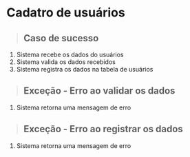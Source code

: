 # Cadatro de usuários

> ## Caso de sucesso
1. Sistema recebe os dados do usuários
2. Sistema valida os dados recebidos
3. Sistema registra os dados na tabela de usuários

> ## Exceção - Erro ao validar os dados
1. Sistema retorna uma mensagem de erro

> ## Exceção - Erro ao registrar os dados
1. Sistema retorna uma mensagem de erro